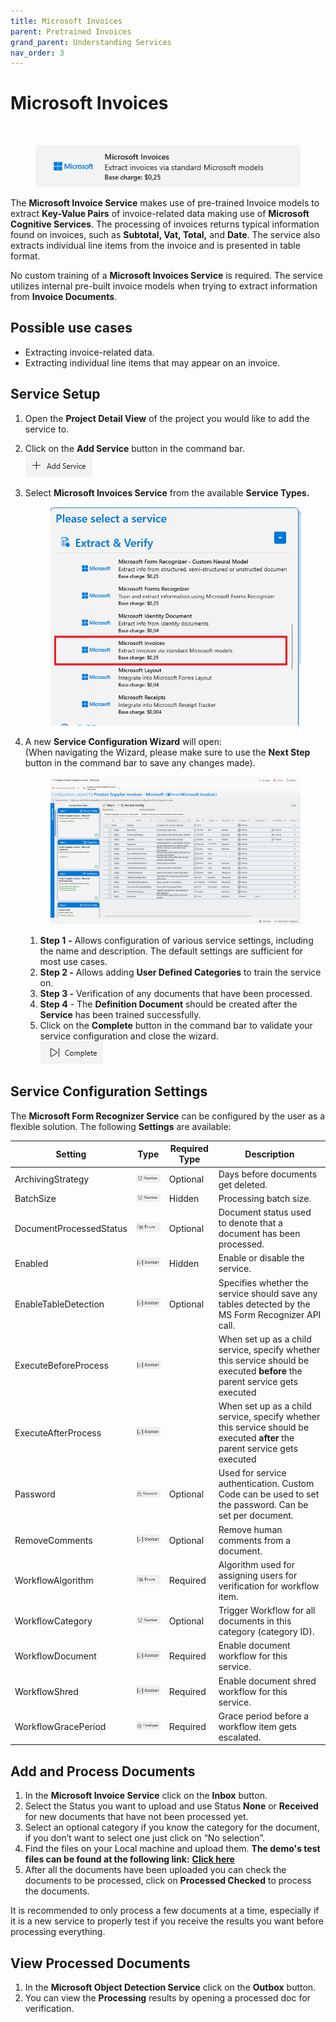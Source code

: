```yaml
---
title: Microsoft Invoices
parent: Pretrained Invoices
grand_parent: Understanding Services
nav_order: 3
---
```


# Microsoft Invoices

​

<figure><img src="../../.gitbook/assets/image (28) (1).png" alt=""><figcaption></figcaption></figure>

The ​**Microsoft Invoice Service** makes use of pre-trained Invoice models to extract **Key-Value Pairs** of invoice-related data making use of **Microsoft Cognitive Services**. The processing of invoices returns typical information found on invoices, such as **Subtotal, Vat, Total,** and **Date**. The service also extracts individual line items from the invoice and is presented in table format.

No custom training of a **Microsoft Invoices Service** is required. The service utilizes internal pre-built invoice models when trying to extract information from **Invoice Documents**.

## Possible use cases <a href="#possible-use-cases" id="possible-use-cases"></a>

* Extracting invoice-related data.
* Extracting individual line items that may appear on an invoice.

## Service Setup

1. Open the **Project Detail View** of the project you would like to add the service to.
2. Click on the **Add Service** button in the command bar.\
   ![](<../../.gitbook/assets/image (82) (1).png>)
3.  Select **Microsoft Invoices Service** from the available **Service Types.**

    <figure><img src="../../.gitbook/assets/image (27).png" alt=""><figcaption></figcaption></figure>
4.  A new **Service Configuration Wizard** will open:\
    (When navigating the Wizard, please make sure to use the **Next Step** button in the command bar to save any changes made).



    <figure><img src="../../.gitbook/assets/image (3).png" alt=""><figcaption></figcaption></figure>

    1. **Step 1** **-** Allows configuration of various service settings, including the name and description. The default settings are sufficient for most use cases.
    2. **Step 2 -** Allows adding **User Defined Categories** to train the service on.
    3. **Step 3 -** Verification of any documents that have been processed.
    4. **Step 4** - The **Definition Document** should be created after the **Service** has been trained successfully.
    5. Click on the **Complete** button in the command bar to validate your service configuration and close the wizard.\
       ![](<../../.gitbook/assets/image (84) (1).png>)

## Service Configuration Settings

The **Microsoft Form Recognizer Service** can be configured by the user as a flexible solution. The following **Settings** are available:

| Setting                 | Type                                            | Required Type | Description                                                                                                                 |
| ----------------------- | ----------------------------------------------- | ------------- | --------------------------------------------------------------------------------------------------------------------------- |
| ArchivingStrategy       | ![](<../../.gitbook/assets/image (14) (6).png>) | Optional      | Days before documents get deleted.                                                                                          |
| BatchSize               | ![](<../../.gitbook/assets/image (5).png>)      | Hidden        | Processing batch size.                                                                                                      |
| DocumentProcessedStatus | ![](<../../.gitbook/assets/image (6) (4).png>)  | Optional      | Document status used to denote that a document has been processed.                                                          |
| Enabled                 | ![](<../../.gitbook/assets/image (15).png>)     | Hidden        | Enable or disable the service.                                                                                              |
| EnableTableDetection    | ![](<../../.gitbook/assets/image (4).png>)      | Optional      | Specifies whether the service should save any tables detected by the MS Form Recognizer API call.                           |
| ExecuteBeforeProcess    | ![](<../../.gitbook/assets/image (18).png>)     |               | When set up as a child service, specify whether this service should be executed **before** the parent service gets executed |
| ExecuteAfterProcess     | ![](<../../.gitbook/assets/image (21).png>)     |               | When set up as a child service, specify whether this service should be executed **after** the parent service gets executed  |
| Password                | ![](<../../.gitbook/assets/image (3) (5).png>)  | Optional      | Used for service authentication. Custom Code can be used to set the password. Can be set per document.                      |
| RemoveComments          | ![](<../../.gitbook/assets/image (11).png>)     | Optional      | Remove human comments from a document.                                                                                      |
| WorkflowAlgorithm       | ![](<../../.gitbook/assets/image (2) (7).png>)  | Required      | Algorithm used for assigning users for verification for workflow item.                                                      |
| WorkflowCategory        | ![](<../../.gitbook/assets/image (5).png>)      | Optional      | Trigger Workflow for all documents in this category (category ID).                                                          |
| WorkflowDocument        | ![](<../../.gitbook/assets/image (10) (6).png>) | Required      | Enable document workflow for this service.                                                                                  |
| WorkflowShred           | ![](<../../.gitbook/assets/image (17).png>)     | Required      | Enable document shred workflow for this service.                                                                            |
| WorkflowGracePeriod     | ![](<../../.gitbook/assets/image (13) (6).png>) | Required      | Grace period before a workflow item gets escalated.                                                                         |

## Add and Process Documents <a href="#add-and-process-documents" id="add-and-process-documents"></a>

1. In the **Microsoft Invoice Service** click on the **Inbox** button.
2. Select the Status you want to upload and use Status **None** or **Received** for new documents that have not been processed yet.
3. Select an optional category if you know the category for the document, if you don’t want to select one just click on “No selection”.
4. Find the files on your Local machine and upload them. **The demo's test files can be found at the following link:** [**Click here**](https://docs.aiforged.com/DemoDocuments/ABBYY%20Classification%20%20Testing.zip)​
5. After all the documents have been uploaded you can check the documents to be processed, click on **Processed Checked** to process the documents.

It is recommended to only process a few documents at a time, especially if it is a new service to properly test if you receive the results you want before processing everything.

## View Processed Documents <a href="#view-processed-documents" id="view-processed-documents"></a>

1. In the **Microsoft Object Detection Service** click on the **Outbox** button.
2. You can view the **Processing** results by opening a processed doc for verification.
